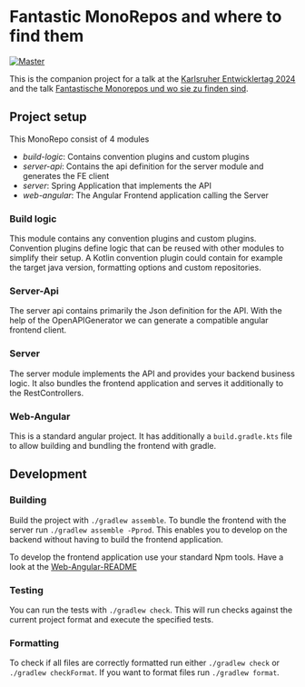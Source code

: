 # Fantastic MonoRepos and where to find them

[![Master](https://github.com/simonhauck/fantastic-monorepos-and-where-to-find-them/actions/workflows/on-master-push.yml/badge.svg)](https://github.com/simonhauck/fantastic-monorepos-and-where-to-find-them/actions/workflows/on-master-push.yml)

This is the companion project for a talk at the [Karlsruher Entwicklertag 2024](https://www.entwicklertag.de/) and the
talk [Fantastische Monorepos und wo sie zu finden sind](https://www.entwicklertag.de/programm/Fantastische%20Monorepos%20und%20wo%20sie%20zu%20finden%20sind).

## Project setup

This MonoRepo consist of 4 modules

- _build-logic_: Contains convention plugins and custom plugins
- _server-api_: Contains the api definition for the server module and generates the FE client
- _server_: Spring Application that implements the API
- _web-angular_: The Angular Frontend application calling the Server

### Build logic

This module contains any convention plugins and custom plugins. Convention plugins define logic that can be reused with
other modules to simplify their setup. A Kotlin convention plugin could contain for example the target java version,
formatting options and custom repositories.

### Server-Api

The server api contains primarily the Json definition for the API. With the help of the OpenAPIGenerator we can generate
a compatible angular frontend client.

### Server

The server module implements the API and provides your backend business logic. It also bundles the frontend application
and serves it additionally to the RestControllers.

### Web-Angular

This is a standard angular project. It has additionally a `build.gradle.kts` file to allow building and bundling the
frontend with gradle.

## Development

### Building

Build the project with `./gradlew assemble`. To bundle the frontend with the server run `./gradlew assemble -Pprod`.
This enables you to develop on the backend without having to build the frontend application.

To develop the frontend application use your standard Npm tools. Have a look at
the [Web-Angular-README](./web-angular/README.md)

### Testing

You can run the tests with `./gradlew check`. This will run checks against the current project format and execute the
specified tests.

### Formatting

To check if all files are correctly formatted run either `./gradlew check` or `./gradlew checkFormat`. If you want to
format files run `./gradlew format`.